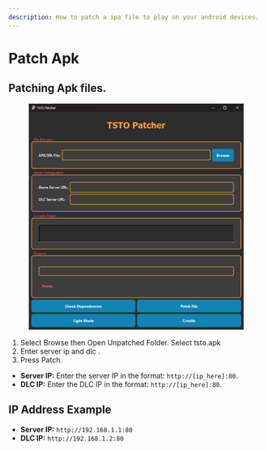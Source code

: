 ```yaml
---
description: How to patch a ipa file to play on your android devices.
---
```


# Patch Apk

## Patching Apk files.

<figure><img src="../.gitbook/assets/image (2).png" alt=""><figcaption></figcaption></figure>

1. Select Browse then Open Unpatched Folder. Select tsto.apk
2. Enter server ip and dlc .
3. Press Patch.

* **Server IP:** Enter the server IP in the format: `http://[ip_here]:80`.
* **DLC IP:** Enter the DLC IP in the format: `http://[ip_here]:80`.

## &#x20;IP Address Example

* **Server IP:** `http://192.168.1.1:80`
* **DLC IP:** `http://192.168.1.2:80`
